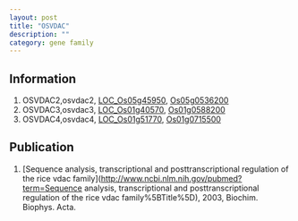 ```yaml
---
layout: post
title: "OSVDAC"
description: ""
category: gene family
---
```


## Information
1. OSVDAC2,osvdac2, [LOC_Os05g45950](http://rice.plantbiology.msu.edu/cgi-bin/ORF_infopage.cgi?orf=LOC_Os05g45950), [Os05g0536200](http://rapdb.dna.affrc.go.jp/viewer/gbrowse_details/irgsp1?name=Os05g0536200)
2. OSVDAC3,osvdac3, [LOC_Os01g40570](http://rice.plantbiology.msu.edu/cgi-bin/ORF_infopage.cgi?orf=LOC_Os01g40570), [Os01g0588200](http://rapdb.dna.affrc.go.jp/viewer/gbrowse_details/irgsp1?name=Os01g0588200)
3. OSVDAC4,osvdac4, [LOC_Os01g51770](http://rice.plantbiology.msu.edu/cgi-bin/ORF_infopage.cgi?orf=LOC_Os01g51770), [Os01g0715500](http://rapdb.dna.affrc.go.jp/viewer/gbrowse_details/irgsp1?name=Os01g0715500)

## Publication
1. [Sequence analysis, transcriptional and posttranscriptional regulation of the rice vdac family](http://www.ncbi.nlm.nih.gov/pubmed?term=Sequence analysis, transcriptional and posttranscriptional regulation of the rice vdac family%5BTitle%5D), 2003, Biochim. Biophys. Acta.


